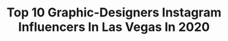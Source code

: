 ---
title: Top 10 Graphic-Designers Instagram Influencers In Las Vegas In 2020
description: >-
  Find top graphic-designers Instagram influencers in Las Vegas in 2020. Most popular hashtags: #lasvegas #graphicdesign #ootd #nature.
platform: Instagram
profiles:
  - username: "chelseymac_"
    fullname: >-
      Chelsey Mac
    location: "United States"
    followers: 37479
    engagement: 367
    commentsToLikes: 0.029964
    id: ck5hkldrbimt20i11e8sielul
    verified: false
    hashtags: "#tradeswomen, #minihusky, #toypomsky, #inkedwomen"
  - username: "desertndaisies"
    fullname: >-
      SOCIAL MEDIA DESIGNER
    location: "United States"
    followers: 2558
    engagement: 672
    commentsToLikes: 0.063285
    id: ck137b5qiao390i1922rlvhgq
    verified: false
    hashtags: "#ootn, #nordstrom, #redlips, #giftguide"
  - username: "elfusernwv"
    fullname: >-
      EL-Fuser
    location: "United States"
    followers: 23435
    engagement: 243
    commentsToLikes: 0.026070
    id: ck6uhze5ic58u0j71fzx45bas
    verified: false
    hashtags: "#rocklanone, #fearless, #tekashi69, #austin"
  - username: "cspmusicgroup"
    fullname: >-
      CSP MUSIC GROUP
    location: "United States"
    followers: 129388
    engagement: 154
    commentsToLikes: 0.121336
    id: ck5zvy1u854j90i14gvtnmvxl
    verified: false
    hashtags: "#oxnard, #songwriting, #musicproduction, #promo"
  - username: "c_no5"
    fullname: >-
      CHANEL-RENEE’
    location: "United States"
    followers: 161793
    engagement: 254
    commentsToLikes: 0.016993
    id: ck5hjltk0gupn0i11nvs1pyxh
    verified: true
    hashtags: "#selfcare, #youtubevideo, #cutebootylounge, #selftanner"
  - username: "battle.customs"
    fullname: >-
      Preston Battle 💎
    location: "United States"
    followers: 68120
    engagement: 566
    commentsToLikes: 0.014874
    id: ck8tcualj0pib0j78w2mdxncp
    verified: false
    hashtags: "#ohiostate, #quickrelease, #evoshield, #theprocess"
  - username: "gretagardner"
    fullname: >-
      Ivana Greta Benko
    location: "United States"
    followers: 58297
    engagement: 248
    commentsToLikes: 0.029970
    id: ck55kuwiw05ch0i11919q7sda
    verified: false
    hashtags: "#cafe, #circus, #blue, #howtowear"
  - username: "kathy_vu"
    fullname: >-
      𝐤 𝐚 𝐭 𝐡 𝐲  𝐯 𝐮  //  CREATIVE
    location: "United States"
    followers: 14670
    engagement: 1285
    commentsToLikes: 0.071224
    id: ck135xsyp3s230i19s7fy9wkm
    verified: false
    hashtags: "#supportlocal, #peacefulkristin, #myeotd, #hapakristin"
  - username: "red_infected"
    fullname: >-
      AACHU 👑
    location: "United States"
    followers: 9054
    engagement: 1529
    commentsToLikes: 0.044663
    id: ck6u2d966r55m0j7158f23w12
    verified: false
    hashtags: "#vibes, #nature, #wanderlust, #instagood"
  - username: "kaylynwebb"
    fullname: >-
      Kaylyn Webb
    location: "United States"
    followers: 6460
    engagement: 916
    commentsToLikes: 0.082085
    id: ck5c7gri77i8i0i11hddzbzk9
    verified: false
    hashtags: "#revolvearoundtheworld, #photoshoot, #life, #portraitsquad"
---